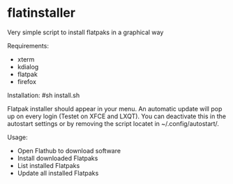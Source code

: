 # flatinstaller
Very simple script to install flatpaks in a graphical way

Requirements:
- xterm
- kdialog
- flatpak
- firefox


Installation:
#sh install.sh

Flatpak installer should appear in your menu. 
An automatic update will pop up on every login (Testet on XFCE and LXQT).
You can deactivate this in the autostart settings or by removing the script locatet in ~/.config/autostart/.

Usage:
- Open Flathub to download software
- Install downloaded Flatpaks
- List installed Flatpaks
- Update all installed Flatpaks
